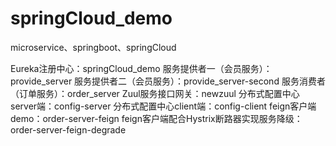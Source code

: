 # springCloud_demo
microservice、springboot、springCloud

Eureka注册中心：springCloud_demo
服务提供者一（会员服务）：provide_server
服务提供者二（会员服务）：provide_server-second
服务消费者（订单服务）：order_server
Zuul服务接口网关：newzuul
分布式配置中心server端：config-server
分布式配置中心client端：config-client
feign客户端demo：order-server-feign
feign客户端配合Hystrix断路器实现服务降级：order-server-feign-degrade
